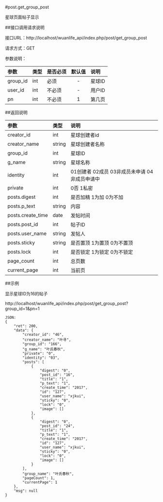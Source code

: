 #post.get_group_post

星球页面帖子显示

##接口调用请求说明

接口URL：http://localhost/wuanlife_api/index.php/post/get_group_post

请求方式：GET

参数说明：

|参数|类型|是否必须|默认值|说明|
|:--|:--|:--|:--:|:--|
|group_id|int|必须|-|星球ID|
|user_id|int|不必须|-|用户ID|
|pn|int|不必须|1|第几页|

##返回说明

|参数|类型|说明|
|:--|:--|:--|
|creator_id	|int|	星球创建者id|
|creator_name  |string|   星球创建者名称|
|group_id|int	|星球ID|
|g_name	|string|	星球名称|
|identity    |int    |01创建者 02成员 03非成员未申请 04非成员申请中|
|private    |int    |0否 1私密|
|posts.digest	|	int|	是否加精 1为加 0为不加|
|posts.p_text	|string|	内容|
|posts.create_time|	date|	发帖时间|
|posts.post_id	|	int|	帖子ID|
|posts.user_name|string	|发帖人|
|posts.sticky	|string|	是否置顶 1为置顶 0为不置顶|
|posts.lock	|int|	是否锁定 1为锁定 0为不锁定|
|page_count	|int	|总页数|
|current_page	|int	|当前页|


##示例

显示星球ID为16的帖子

http://localhost/wuanlife_api/index.php/post/get_group_post?group_id=1&pn=1

    JSON:
    {
        "ret": 200,
        "data": {
            "creator_id": "46",
            "creator_name": "叶寻",
            "group_id": "166",
            "g_name": "叶氏春秋",
            "private": "0",
            "identity": "03",
            "posts": [
                {
                    "digest": "0",
                    "post_id": "16",
                    "title": "1",
                    "p_text": "1",
                    "create_time": "2017",
                    "id": "127",
                    "user_name": "xjkui",
                    "sticky": "0",
                    "lock": "0",
                    "image": []
                },
                {
                    "digest": "0",
                    "post_id": "24",
                    "title": "1",
                    "p_text": "1",
                    "create_time": "2017",
                    "id": "127",
                    "user_name": "xjkui",
                    "sticky": "0",
                    "lock": "0",
                    "image": []
                }
            ],
            "group_name": "叶氏春秋",
            "pageCount": 1,
            "currentPage": 1
        },
        "msg": null
    }
